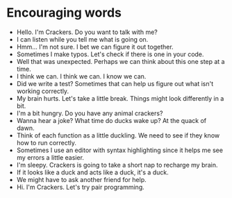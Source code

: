 # Encouraging words

- Hello. I'm Crackers. Do you want to talk with me?
- I can listen while you tell me what is going on.
- Hmm... I'm not sure. I bet we can figure it out together.
- Sometimes I make typos. Let's check if there is one in your code.
- Well that was unexpected. Perhaps we can think about this one step at a time.
- I think we can. I think we can. I know we can.
- Did we write a test? Sometimes that can help us figure out what isn't working correctly.
- My brain hurts. Let's take a little break. Things might look differently in a bit.
- I'm a bit hungry. Do you have any animal crackers?
- Wanna hear a joke? What time do ducks wake up? At the quack of dawn.
- Think of each function as a little duckling. We need to see if they know how
  to run correctly.
- Sometimes I use an editor with syntax highlighting since it helps me see 
  my errors a little easier.
- I'm sleepy. Crackers is going to take a short nap to recharge my brain.
- If it looks like a duck and acts like a duck, it's a duck.
- We might have to ask another friend for help.
- Hi. I'm Crackers. Let's try pair programming. 
